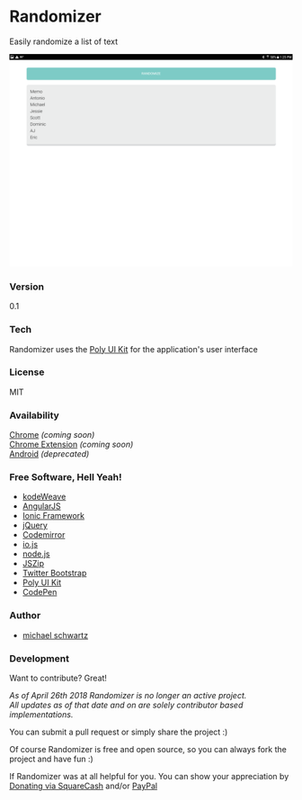 # Randomizer
Easily randomize a list of text

![](https://raw.githubusercontent.com/michaelsboost/Randomizer/gh-pages/screenshot.png)

### Version
0.1

### Tech

Randomizer uses the [Poly UI Kit](https://github.com/Guilh/Poly) for the application's user interface

### License
MIT

### Availability

[Chrome](#) *(coming soon)*  
[Chrome Extension](#) *(coming soon)*  
[Android](https://sourceforge.net/projects/randomizr/files/Randomizer-android.apk/download) *(deprecated)*

### Free Software, Hell Yeah!

- [kodeWeave](https://michaelsboost.github.io/kodeWeave/)
- [AngularJS](http://angularjs.org)
- [Ionic Framework](http://ionicframework.com/)
- [jQuery](http://jquery.com)
- [Codemirror](http://codemirror.net/)
- [io.js](https://iojs.org/en/index.html)
- [node.js](http://nodejs.org)
- [JSZip](https://stuk.github.io/jszip/)
- [Twitter Bootstrap](http://twitter.github.com/bootstrap/)
- [Poly UI Kit](https://github.com/Guilh/Poly)
- [CodePen](http://codepen.io/michaelsboost)

### Author

- [michael schwartz](http://michaelsboost.github.io/)

### Development

Want to contribute? Great!  

*As of April 26th 2018 Randomizer is no longer an active project.  
All updates as of that date and on are solely contributor based implementations.*

You can submit a pull request or simply share the project :)

Of course Randomizer is free and open source, so you can always fork the project and have fun :)

If Randomizer was at all helpful for you. You can show your appreciation by [Donating via SquareCash](https://cash.me/$michaelsboost) and/or [PayPal](https://www.paypal.me/mikethedj4)
